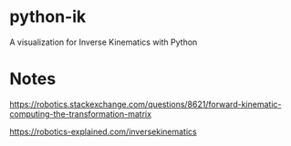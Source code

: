 # python-ik
A visualization for Inverse Kinematics with Python


# Notes

https://robotics.stackexchange.com/questions/8621/forward-kinematic-computing-the-transformation-matrix

https://robotics-explained.com/inversekinematics